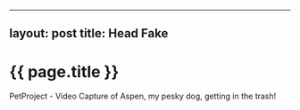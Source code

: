

---
layout: post
title: Head Fake
---

{{ page.title }}
================

<p class="meta">

PetProject - Video Capture of Aspen, my pesky dog, getting in the trash!




<a href="{{ site.url }}/blog/pdfs/Head Fake.mp4">






























